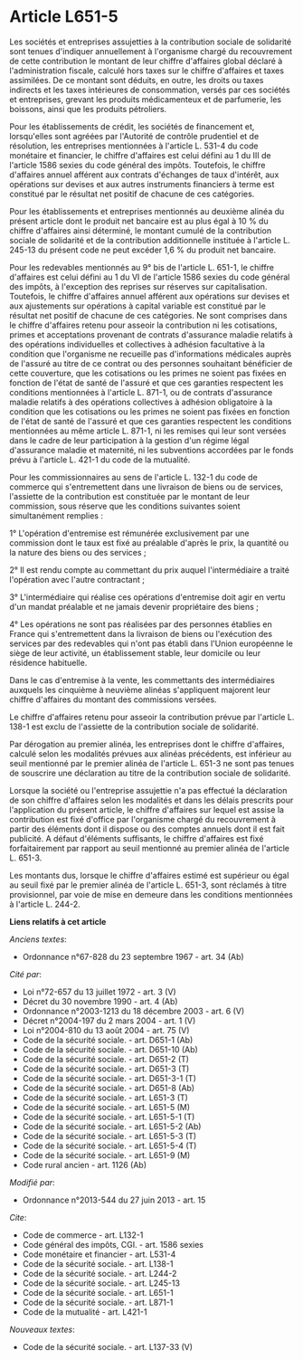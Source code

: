 # Article L651-5

Les sociétés et entreprises assujetties à la contribution sociale de solidarité sont tenues d'indiquer annuellement à
l'organisme chargé du recouvrement de cette contribution le montant de leur chiffre d'affaires global déclaré à
l'administration fiscale, calculé hors taxes sur le chiffre d'affaires et taxes assimilées. De ce montant sont déduits, en
outre, les droits ou taxes indirects et les taxes intérieures de consommation, versés par ces sociétés et entreprises,
grevant les produits médicamenteux et de parfumerie, les boissons, ainsi que les produits pétroliers. 

Pour les établissements de crédit, les sociétés de financement et, lorsqu'elles sont agréées par l'Autorité de contrôle
prudentiel et de résolution, les entreprises mentionnées à l'article L. 531-4 du code monétaire et financier, le chiffre
d'affaires est celui défini au 1 du III de l'article 1586 sexies du code général des impôts. Toutefois, le chiffre d'affaires
annuel afférent aux contrats d'échanges de taux d'intérêt, aux opérations sur devises et aux autres instruments financiers à
terme est constitué par le résultat net positif de chacune de ces catégories. 

Pour les établissements et entreprises mentionnés au deuxième alinéa du présent article dont le produit net bancaire est au
plus égal à 10 % du chiffre d'affaires ainsi déterminé, le montant cumulé de la contribution sociale de solidarité et de la
contribution additionnelle instituée à l'article L. 245-13 du présent code ne peut excéder 1,6 % du produit net bancaire. 

Pour les redevables mentionnés au 9° bis de l'article L. 651-1, le chiffre d'affaires est celui défini au 1 du VI de
l'article 1586 sexies du code général des impôts, à l'exception des reprises sur réserves sur capitalisation. Toutefois, le
chiffre d'affaires annuel afférent aux opérations sur devises et aux ajustements sur opérations à capital variable est
constitué par le résultat net positif de chacune de ces catégories. Ne sont comprises dans le chiffre d'affaires retenu pour
asseoir la contribution ni les cotisations, primes et acceptations provenant de contrats d'assurance maladie relatifs à des
opérations individuelles et collectives à adhésion facultative à la condition que l'organisme ne recueille pas d'informations
médicales auprès de l'assuré au titre de ce contrat ou des personnes souhaitant bénéficier de cette couverture, que les
cotisations ou les primes ne soient pas fixées en fonction de l'état de santé de l'assuré et que ces garanties respectent les
conditions mentionnées à l'article L. 871-1, ou de contrats d'assurance maladie relatifs à des opérations collectives à
adhésion obligatoire à la condition que les cotisations ou les primes ne soient pas fixées en fonction de l'état de santé de
l'assuré et que ces garanties respectent les conditions mentionnées au même article L. 871-1, ni les remises qui leur sont
versées dans le cadre de leur participation à la gestion d'un régime légal d'assurance maladie et maternité, ni les
subventions accordées par le fonds prévu à l'article L. 421-1 du code de la mutualité. 

Pour les commissionnaires au sens de l'article L. 132-1 du code de commerce qui s'entremettent dans une livraison de biens ou
de services, l'assiette de la contribution est constituée par le montant de leur commission, sous réserve que les conditions
suivantes soient simultanément remplies : 

1° L'opération d'entremise est rémunérée exclusivement par une commission dont le taux est fixé au préalable d'après le prix,
la quantité ou la nature des biens ou des services ; 

2° Il est rendu compte au commettant du prix auquel l'intermédiaire a traité l'opération avec l'autre contractant ; 

3° L'intermédiaire qui réalise ces opérations d'entremise doit agir en vertu d'un mandat préalable et ne jamais devenir
propriétaire des biens ; 

4° Les opérations ne sont pas réalisées par des personnes établies en France qui s'entremettent dans la livraison de biens ou
l'exécution des services par des redevables qui n'ont pas établi dans l'Union européenne le siège de leur activité, un
établissement stable, leur domicile ou leur résidence habituelle. 

Dans le cas d'entremise à la vente, les commettants des intermédiaires auxquels les cinquième à neuvième alinéas s'appliquent
majorent leur chiffre d'affaires du montant des commissions versées. 

Le chiffre d'affaires retenu pour asseoir la contribution prévue par l'article L. 138-1 est exclu de l'assiette de la
contribution sociale de solidarité. 

Par dérogation au premier alinéa, les entreprises dont le chiffre d'affaires, calculé selon les modalités prévues aux alinéas
précédents, est inférieur au seuil mentionné par le premier alinéa de l'article L. 651-3 ne sont pas tenues de souscrire une
déclaration au titre de la contribution sociale de solidarité. 

Lorsque la société ou l'entreprise assujettie n'a pas effectué la déclaration de son chiffre d'affaires selon les modalités
et dans les délais prescrits pour l'application du présent article, le chiffre d'affaires sur lequel est assise la
contribution est fixé d'office par l'organisme chargé du recouvrement à partir des éléments dont il dispose ou des comptes
annuels dont il est fait publicité. A défaut d'éléments suffisants, le chiffre d'affaires est fixé forfaitairement par
rapport au seuil mentionné au premier alinéa de l'article L. 651-3. 

Les montants dus, lorsque le chiffre d'affaires estimé est supérieur ou égal au seuil fixé par le premier alinéa de l'article
L. 651-3, sont réclamés à titre provisionnel, par voie de mise en demeure dans les conditions mentionnées à l'article L.
244-2.

**Liens relatifs à cet article**

_Anciens textes_:

  - Ordonnance n°67-828 du 23 septembre 1967 - art. 34 (Ab)

_Cité par_:

  - Loi n°72-657 du 13 juillet 1972 - art. 3 (V)
  - Décret du 30 novembre 1990 - art. 4 (Ab)
  - Ordonnance n°2003-1213 du 18 décembre 2003 - art. 6 (V)
  - Décret n°2004-197 du 2 mars 2004 - art. 1 (V)
  - Loi n°2004-810 du 13 août 2004 - art. 75 (V)
  - Code de la sécurité sociale. - art. D651-1 (Ab)
  - Code de la sécurité sociale. - art. D651-10 (Ab)
  - Code de la sécurité sociale. - art. D651-2 (T)
  - Code de la sécurité sociale. - art. D651-3 (T)
  - Code de la sécurité sociale. - art. D651-3-1 (T)
  - Code de la sécurité sociale. - art. D651-8 (Ab)
  - Code de la sécurité sociale. - art. L651-3 (T)
  - Code de la sécurité sociale. - art. L651-5 (M)
  - Code de la sécurité sociale. - art. L651-5-1 (T)
  - Code de la sécurité sociale. - art. L651-5-2 (Ab)
  - Code de la sécurité sociale. - art. L651-5-3 (T)
  - Code de la sécurité sociale. - art. L651-5-4 (T)
  - Code de la sécurité sociale. - art. L651-9 (M)
  - Code rural ancien - art. 1126 (Ab)

_Modifié par_:

  - Ordonnance n°2013-544 du 27 juin 2013 - art. 15

_Cite_:

  - Code de commerce - art. L132-1
  - Code général des impôts, CGI. - art. 1586 sexies
  - Code monétaire et financier - art. L531-4
  - Code de la sécurité sociale. - art. L138-1
  - Code de la sécurité sociale. - art. L244-2
  - Code de la sécurité sociale. - art. L245-13
  - Code de la sécurité sociale. - art. L651-1
  - Code de la sécurité sociale. - art. L871-1
  - Code de la mutualité - art. L421-1

_Nouveaux textes_:

  - Code de la sécurité sociale. - art. L137-33 (V)
